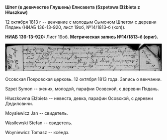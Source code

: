 **Шпет (в девичестве Глушень) Елисавета (Szpetowa Elżbieta z Hłuszkow)**

12 октября 1813 г -- венчание с молодым Сымоном Шпетом с деревни Пядань
(НИАБ 136-13-920, лист 19об, №14/1813-б (коп)).

**НИАБ 136-13-920:** Лист 19об. **Метрическая запись №14/1813-б
(ориг).**

![](./media/7ebe042684eedc95b13c64fba2a09c3a400503af.png)

Осовская Покровская церковь. 12 октября 1813 года. Запись о венчании.

Szpet Symon -- жених, молодой, парафии Осовской, с деревни Пядань.

Hłuszkowna Elżbieta -- невеста, девка, парафии Осовской, с деревни
Дедиловичи.

Moysiewicz Jan -- свидетель.

Wasilewski Stefan -- свидетель.

Woyniewicz Tomasz -- ксёндз.
